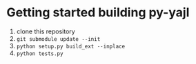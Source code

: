 Getting started building py-yajl
=================================

1. clone this repository
2. `git submodule update --init`
3. `python setup.py build_ext --inplace`
4. `python tests.py`

